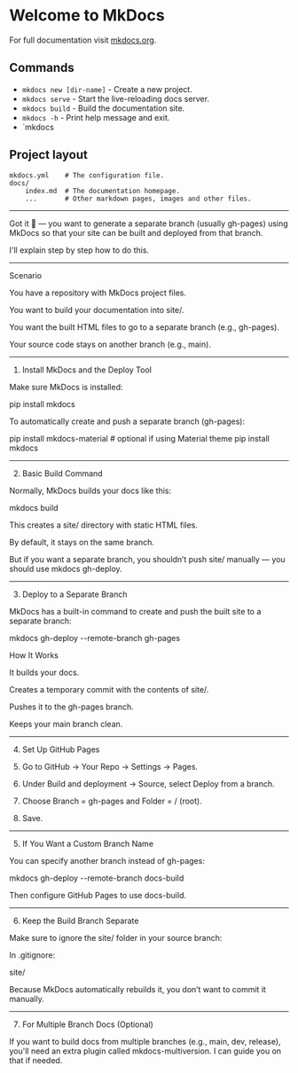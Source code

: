 # Welcome to MkDocs

For full documentation visit [mkdocs.org](https://www.mkdocs.org).

## Commands

* `mkdocs new [dir-name]` - Create a new project.
* `mkdocs serve` - Start the live-reloading docs server.
* `mkdocs build` - Build the documentation site.
* `mkdocs -h` - Print help message and exit.
* `mkdocs

## Project layout

    mkdocs.yml    # The configuration file.
    docs/
        index.md  # The documentation homepage.
        ...       # Other markdown pages, images and other files.
--------------

Got it 🙂 — you want to generate a separate branch (usually gh-pages) using MkDocs so that your site can be built and deployed from that branch.

I'll explain step by step how to do this.


---

Scenario

You have a repository with MkDocs project files.

You want to build your documentation into site/.

You want the built HTML files to go to a separate branch (e.g., gh-pages).

Your source code stays on another branch (e.g., main).



---

1. Install MkDocs and the Deploy Tool

Make sure MkDocs is installed:

pip install mkdocs

To automatically create and push a separate branch (gh-pages):

pip install mkdocs-material   # optional if using Material theme
pip install mkdocs


---

2. Basic Build Command

Normally, MkDocs builds your docs like this:

mkdocs build

This creates a site/ directory with static HTML files.

By default, it stays on the same branch.


But if you want a separate branch, you shouldn’t push site/ manually — you should use mkdocs gh-deploy.


---

3. Deploy to a Separate Branch

MkDocs has a built-in command to create and push the built site to a separate branch:

mkdocs gh-deploy --remote-branch gh-pages

How It Works

It builds your docs.

Creates a temporary commit with the contents of site/.

Pushes it to the gh-pages branch.

Keeps your main branch clean.



---

4. Set Up GitHub Pages

1. Go to GitHub → Your Repo → Settings → Pages.


2. Under Build and deployment → Source, select Deploy from a branch.


3. Choose Branch = gh-pages and Folder = / (root).


4. Save.




---

5. If You Want a Custom Branch Name

You can specify another branch instead of gh-pages:

mkdocs gh-deploy --remote-branch docs-build

Then configure GitHub Pages to use docs-build.


---

6. Keep the Build Branch Separate

Make sure to ignore the site/ folder in your source branch:

In .gitignore:

site/

Because MkDocs automatically rebuilds it, you don’t want to commit it manually.


---

7. For Multiple Branch Docs (Optional)

If you want to build docs from multiple branches (e.g., main, dev, release), you'll need an extra plugin called mkdocs-multiversion.
I can guide you on that if needed.
